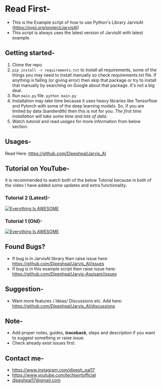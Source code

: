 # Read First-

- This is the Example script of how to use Python's Library JarvisAI (https://pypi.org/project/JarvisAI)
- This script is always uses the latest version of JarvisAI with latest example.

## Getting started-
1. Clone the repo.
2. `pip install -r requirements.txt` to install all requirements, some of the things you may need to install manually so check requirements.txt file.
If anything is failing (or giving error) then skip that package or try to install that manually by searching on Google about that package. It's not a big deal.
3. Run `main.py` file. `python main.py`
4. Installation may take time because it uses heavy libraries like Tensorflow and Pytorch with some of the deep learning models. So, if you are limited by data (bandwidth) then this is not for you. *The first time installation will take some time and lots of data.*
5. Watch *tutorial* and read *usages* for more information from below section.

## Usages-
Read Here: https://github.com/Dipeshpal/Jarvis_AI

## Tutorial on YouTube-

It is recommended to watch both of the below Tutorial because in both of the video I have added some updates and extra functionality.

### Tutorial 2 (Latest)-

[![Everything Is AWESOME](https://user-images.githubusercontent.com/83420185/120128933-b0eba380-c1e0-11eb-8aa1-d781a5189111.png)](https://www.youtube.com/embed/C-sKlSULLrI "Tutorial 2")

### Tutorial 1 (Old)-

[![Everything Is AWESOME](https://user-images.githubusercontent.com/83420185/120129083-fb6d2000-c1e0-11eb-9082-241635b61a80.png)](https://www.youtube.com/embed/LliTjuxDw_o "Tutorial 2")

## Found Bugs?
* If bug is in JarvisAI library then raise issue here: https://github.com/Dipeshpal/Jarvis_AI/issues
* If bug is in this example script then raise issue here: https://github.com/Dipeshpal/Jarvis-Assisant/issues

## Suggestion-
* Want more features / Ideas/ Discussions etc.
Add here: https://github.com/Dipeshpal/Jarvis_AI/discussions

## Note-
* Add proper notes, guides, **traceback**, steps and description if you want to suggest something or raise issue.
* Check already exist issues first.

## Contact me-
* https://www.instagram.com/dipesh_pal17
* https://www.youtube.com/techportofficial
* dipeshpal17@gmail.com

